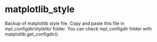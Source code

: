 # matplotlib_style
Backup of matplotlib style file. Copy and paste this file in  mpl_configdir/stylelib/ folder. 
You can check mpl_configdir folder with matplotlib.get_configdir().
